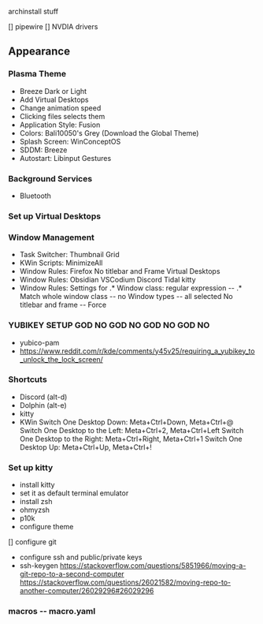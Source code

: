 archinstall stuff

[] pipewire
[] NVDIA drivers
## Appearance 
### **Plasma Theme**
- Breeze Dark or Light
- Add Virtual Desktops 
- Change animation speed 
- Clicking files selects them 
- Application Style: Fusion
- Colors: Bali10050's Grey (Download the Global Theme)
- Splash Screen: WinConceptOS
- SDDM: Breeze 
- Autostart: Libinput Gestures

### Background Services
- Bluetooth

### Set up Virtual Desktops

### Window Management
- Task Switcher: Thumbnail Grid 
- KWin Scripts: MinimizeAll
- Window Rules: Firefox 
	No titlebar and Frame 
	Virtual Desktops 
- Window Rules: Obsidian VSCodium Discord Tidal kitty 
- Window Rules: Settings for .*
	Window class: regular expression -- .* 
	Match whole window class -- no
	Window types -- all selected
	No titlebar and frame -- Force

### YUBIKEY SETUP GOD NO GOD NO GOD NO GOD NO
- yubico-pam 
- https://www.reddit.com/r/kde/comments/y45v25/requiring_a_yubikey_to_unlock_the_lock_screen/ 

### Shortcuts
- Discord (alt-d)
- Dolphin (alt-e)
- kitty
- KWin
	Switch One Desktop Down: Meta+Ctrl+Down, Meta+Ctrl+@
	Switch One Desktop to the Left: Meta+Ctrl+2, Meta+Ctrl+Left
	Switch One Desktop to the Right: Meta+Ctrl+Right, Meta+Ctrl+1
	Switch One Desktop Up: Meta+Ctrl+Up, Meta+Ctrl+!

### Set up kitty
- install kitty
- set it as default terminal emulator
- install zsh
- ohmyzsh
- p10k
- configure theme 

[] configure git 
- configure ssh and public/private keys 
- ssh-keygen
https://stackoverflow.com/questions/5851966/moving-a-git-repo-to-a-second-computer
https://stackoverflow.com/questions/26021582/moving-repo-to-another-computer/26029296#26029296

### macros -- macro.yaml
